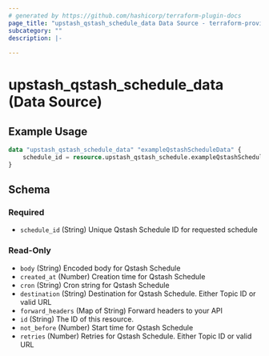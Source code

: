 ```yaml
---
# generated by https://github.com/hashicorp/terraform-plugin-docs
page_title: "upstash_qstash_schedule_data Data Source - terraform-provider-upstash"
subcategory: ""
description: |-
  
---
```


# upstash_qstash_schedule_data (Data Source)



## Example Usage

```terraform
data "upstash_qstash_schedule_data" "exampleQstashScheduleData" {
    schedule_id = resource.upstash_qstash_schedule.exampleQstashSchedule.schedule_id
}
```

<!-- schema generated by tfplugindocs -->
## Schema

### Required

- `schedule_id` (String) Unique Qstash Schedule ID for requested schedule

### Read-Only

- `body` (String) Encoded body for Qstash Schedule
- `created_at` (Number) Creation time for Qstash Schedule
- `cron` (String) Cron string for Qstash Schedule
- `destination` (String) Destination for Qstash Schedule. Either Topic ID or valid URL
- `forward_headers` (Map of String) Forward headers to your API
- `id` (String) The ID of this resource.
- `not_before` (Number) Start time for Qstash Schedule
- `retries` (Number) Retries for Qstash Schedule. Either Topic ID or valid URL
